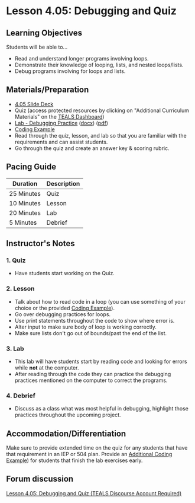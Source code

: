 # Lesson 4.05: Debugging and Quiz

## Learning Objectives

Students will be able to...

* Read and understand longer programs involving loops.
* Demonstrate their knowledge of looping, lists, and nested loops/lists.
* Debug programs involving for loops and lists.

## Materials/Preparation

* [4.05 Slide Deck](https://github.com/TEALSK12/2nd-semester-introduction-to-computer-science/raw/master/units/3_unit/slidedecks/Intro%20Python%204.05%20TEALS.pptx)
* Quiz (access protected resources by clicking on "Additional Curriculum Materials" on the [TEALS Dashboard][])
* [Lab - Debugging Practice][] ([docx][]) ([pdf][])
* [Coding Example][]
* Read through the quiz, lesson, and lab so that you are familiar with the requirements and can assist students.
* Go through the quiz and create an answer key & scoring rubric.

## Pacing Guide

| **Duration**   | **Description** |
| ---------- | ----------- |
| 25 Minutes  | Quiz     |
| 10 Minutes | Lesson     |
| 20 Minutes | Lab         |
| 5 Minutes | Debrief     |

## Instructor's Notes

### 1. Quiz

* Have students start working on the Quiz.

### 2. Lesson

* Talk about how to read code in a loop (you can use something of your choice or the provided [Coding Example][]).
* Go over debugging practices for loops.
* Use print statements throughout the code to show where error is.
* Alter input to make sure body of loop is working correctly.
* Make sure lists don't go out of bounds/past the end of the list.

### 3. Lab

* This lab will have students start by reading code and looking for errors while **not** at the computer.
* After reading through the code they can practice the debugging practices mentioned on the computer to correct the programs.

### 4. Debrief

* Discuss as a class what was most helpful in debugging, highlight those practices throughout the upcoming project.

## Accommodation/Differentiation

Make sure to provide extended time on the quiz for any students that have that requirement in an IEP or 504 plan.
Provide an [Additional Coding Example]) for students that finish the lab exercises early.

## Forum discussion

[Lesson 4.05: Debugging and Quiz (TEALS Discourse Account Required)](https://forums.tealsk12.org/c/unit-4-looping/lesson-4-05-debugging-and-quiz)

[TEALS Dashboard]:http:/www.tealsk12.org/dashboard
[Lab - Debugging Practice]: lab.md
[Coding Example]: https://raw.githubusercontent.com/TEALSK12/2nd-semester-introduction-to-computer-science/master/units/4_unit/05_lesson/code_example.py
[Additional Coding Example]: https://github.com/TEALSK12/2nd-semester-introduction-to-computer-science/raw/master/units/4_unit/05_lesson/longer_coding_sample.py
[pdf]: https://github.com/TEALSK12/2nd-semester-introduction-to-computer-science/raw/master/units/4_unit/05_lesson/lab.pdf
[docx]: https://github.com/TEALSK12/2nd-semester-introduction-to-computer-science/raw/master/units/4_unit/05_lesson/lab.docx
